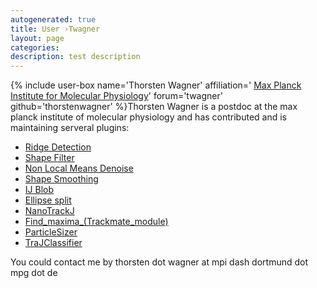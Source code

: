 ```yaml
---
autogenerated: true
title: User ›Twagner
layout: page
categories: 
description: test description
---
```


{% include user-box name='Thorsten Wagner' affiliation=' [Max Planck Institute for Molecular Physiology](http://www.mpi-dortmund.de)' forum='twagner' github='thorstenwagner' %}Thorsten Wagner is a postdoc at the max planck institute of molecular physiology and has contributed and is maintaining serveral plugins:

-   [Ridge Detection](/plugins/ridge-detection)
-   [Shape Filter](/plugins/shape-filter)
-   [Non Local Means Denoise](/plugins/non-local-means-denoise)
-   [Shape Smoothing](/plugins/shape-smoothing)
-   [IJ Blob](/plugins/ij-blob)
-   [Ellipse split](/plugins/ellipse-split)
-   [NanoTrackJ](/plugins/nanotrackj)
-   [Find\_maxima\_(Trackmate\_module)](Find_maxima_(Trackmate_module) "wikilink")
-   [ParticleSizer](/plugins/particlesizer)
-   [TraJClassifier](TraJClassifier)

You could contact me by thorsten dot wagner at mpi dash dortmund dot mpg dot de
